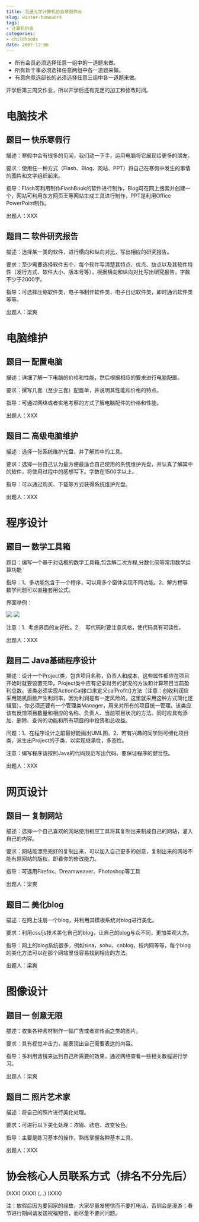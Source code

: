 ```yaml
---
title: 交通大学计算机协会寒假作业
slug: winter-homework
tags:
- 计算机协会
categories:
- childhoods
date: 2007-12-06
---
```


* 所有会员必须选择任意一组中的一道题来做。
* 所有新干事必须选择任意两组中各一道题来做。
* 有意向竞选部长的必须选择任意三组中各一道题来做。

开学后第三周交作业，所以开学后还有充足的加工和修改时间。

电脑技术
========

题目一 快乐寒假行
-----------------

描述：寒假中会有很多的见闻，我们动一下手，运用电脑将它展现给更多的朋友。

要求：使用任一种方式（Flash、Blog、网站、PPT）将自己在寒假中发生的事情的图片和文字组织起来。

指导：Flash可利用制作FlashBook的软件进行制作，Blog可在网上搜索并创建一个，网站可利用东方网页王等网站生成工具进行制作，PPT是利用Office
PowerPoint制作。

出题人：XXX

题目二 软件研究报告
-------------------

描述：选择某一类的软件，进行横向和纵向对比，写出相应的研究报告。

要求：至少需要选择软件五个，每个软件写清楚其特点、优点、缺点以及其软件特性（发行方式、软件大小、版本号等），根据横向和纵向对比写出研究报告，字数不少于2000字。

指导：可选择压缩软件类，电子书制作软件类，电子日记软件类，即时通讯软件类等等。

出题人：梁爽

电脑维护
========

题目一 配置电脑
---------------

描述：详细了解一下电脑的价格和性能，然后根据相应的要求进行电脑配置。

要求：撰写几套（至少三套）配置单，并说明其性能和价格的特点。

指导：可通过网络或者实地考察的方式了解电脑配件的价格和性能。

出题人：XXX

题目二 高级电脑维护
-------------------

描述：选择一张系统维护光盘，并了解其中的工具。

要求：选择一张自己认为最方便最适合自己使用的系统维护光盘，并认真了解其中的软件，将使用过程中的感想写下。字数在1500字以上。

指导：可以通过购买、下载等方式获得系统维护光盘。

出题人：XXX

程序设计
========

题目一 数学工具箱
-----------------

题目：编写一个基于对话框的数学工具箱,包含解二次方程,分数化简等常用数学运算功能

指导：1、多功能包含于一个程序，可以用多个窗体实现不同功能。2、解方程等数学问题可以直接套用公式。

界面举例：

![](image001.jpg)
![](image002.jpg)

注意：1.  考虑界面的友好性。2.    写代码时要注意风格，使代码具有可读性。

出题人：XXX

题目二 Java基础程序设计
-----------------------

描述：设计一个Project类，包含项目名称，负责人和成本，这些属性都应在项目开始时就要设置完毕。Project类中应有记录财务的状况的方法和计算项目当前盈利总数。该类必须实现ActionCal接口来定义calProfit()方法（注意：创收利润应采用随机函数产生利润率，因为利润是有一定风险的，这里就采用这种方式简化逻辑层）。你必须还要有一个管理类Manager，用来对所有的项目统一管理，该类应该有反馈项目数量和相应的名称、负责人、当前项目状况的方法。同时应具有添加、删除、查询的功能和所有项目的中投资和总收益。

问题：1、在程序设计之前最好能画出UML图。2、若有兴趣的同学则可细化项目类，派生出Project的子类，以实现继承性，多态性。

注意：编写程序请按照Java的代码规范写出代码。要保证程序的健壮性。

出题人：XXX

网页设计
========

题目一 复制网站
---------------

描述：选择一个自己喜欢的网站使用相应工具将其复制出来制成自己的网站，灌入自己的内容。

要求：网站能漂亮完好的复制出来，可以加入自己更多的创意，复制出来的网站不能有原网站的版权，即看你的修改能力。

指导：可选用Firefox、Dreamweaver、Photoshop等工具

出题人：梁爽

题目二 美化blog
---------------

描述：在网上注册一个blog，并利用其模板系统对blog进行美化。

要求：利用css/js技术美化自己的blog，让自己的blog与众不同，更加美观大方。

指导：网上的blog系统很多，例如sina，sohu，cnblog，校内网等等，每个blog的美化方法可以在那个网站里很容易找到相应的方法。

出题人：梁爽

图像设计
========

题目一 创意无限
---------------

描述：收集各种素材制作一幅广告或者宣传画之类的图片。

要求：具有视觉冲击力，能表现出自己需要表达的内容。

指导：多利用滤镜来达到自己所需要的效果，通过网络查看一些相关教程进行学习。

出题人：梁爽

题目二 照片艺术家
-----------------

描述：将自己的照片进行美化处理。

要求：可进行以下美化处理：浓眉、祛痘、改变妆色。

指导：主要是练习基本的操作，熟练掌握各种基本工具。

出题人：XXX

协会核心人员联系方式（排名不分先后）
====================================
(XXX)
(XXX)
(...)
(XXX)

注：放假后因为要回家的缘故，大家尽量发短信而不要打电话，否则会是漫游；春节进行期间请发送祝福短信，而尽量不要问问题。
